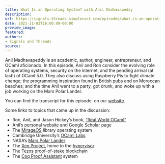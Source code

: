```yaml
---
title: What Is an Operating System? with Anil Madhavapeddy
description:
url: https://signals-threads.simplecast.com/episodes/what-is-an-operating-system-with-anil-madhavapeddy-q6Bgv_BW
date: 2021-11-03T16:00:00-00:00
preview_image:
featured:
authors:
- Signals and Threads
source:
---
```


<p>Anil Madhavapeddy is an academic, author, engineer, entrepreneur, and OCaml aficionado. In this episode, Anil and Ron consider the evolving role of operating systems, security on the internet, and the pending arrival (at last!) of OCaml 5.0. They also discuss using Raspberry Pis to fight climate change; the programming inspiration found in British pubs and on Moroccan beaches; and the time Anil went to a party, got drunk, and woke up with a job working on the Mars Polar Lander.</p><p>You can find the transcript for this episode &nbsp;on our <a href="https://signalsandthreads.com/what-is-an-operating-system" target="_blank">website</a>.</p><p>Some links to topics that came up in the discussion:</p><ul><li>Ron, Anil, and Jason Hickey&rsquo;s book, <a href="https://dev.realworldocaml.org/">&ldquo;Real World OCaml&rdquo;</a></li><li>Anil&rsquo;s <a href="https://anil.recoil.org/">personal website</a> and <a href="https://scholar.google.com/citations?hl=en&amp;user=u2nZ7F8AAAAJ&amp;view_op=list_works&amp;sortby=pubdate">Google Scholar page</a></li><li>The <a href="https://mirage.io/">MirageOS</a> library operating system</li><li>Cambridge University&rsquo;s <a href="https://ocamllabs.io/">OCaml Labs</a></li><li>NASA&rsquo;s <a href="https://mars.nasa.gov/mars-exploration/missions/polar-lander/">Mars Polar Lander</a></li><li>The <a href="https://xenproject.org/">Xen Project</a>, home to the <a href="https://xenproject.org/developers/teams/xen-hypervisor/">hypervisor</a></li><li>The <a href="https://tezos.com/">Tezos proof-of-stake blockchain</a></li><li>The <a href="https://coq.inria.fr/">Coq Proof Assistant</a> system</li></ul>

